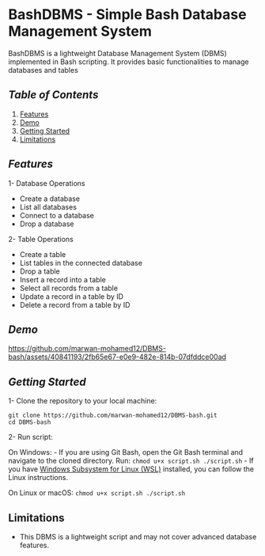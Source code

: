# BashDBMS - Simple Bash Database Management System
BashDBMS is a lightweight Database Management System (DBMS) implemented in Bash scripting. It provides basic functionalities to manage databases and tables

## *Table of Contents*
1. [Features](#features)
2. [Demo](#demo)
3. [Getting Started](#getting-started)
4. [Limitations](#limitations)

## *Features*
1- Database Operations
  - Create a database
  - List all databases
  - Connect to a database
  - Drop a database
    
2- Table Operations
  - Create a table
  - List tables in the connected database
  - Drop a table
  - Insert a record into a table
  - Select all records from a table
  - Update a record in a table by ID
  - Delete a record from a table by ID

## *Demo*
https://github.com/marwan-mohamed12/DBMS-bash/assets/40841193/2fb65e67-e0e9-482e-814b-07dfddce00ad

## *Getting Started*
1- Clone the repository to your local machine:
  ```
  git clone https://github.com/marwan-mohamed12/DBMS-bash.git
  cd DBMS-bash
  ```
2- Run script:
  
  On Windows:
    - If you are using Git Bash, open the Git Bash terminal and navigate to the cloned directory. Run:
      ```
        chmod u+x script.sh
        ./script.sh
      ```
    - If you have [Windows Subsystem for Linux (WSL)](https://learn.microsoft.com/en-us/windows/wsl/install) installed, you can follow the Linux instructions.

  On Linux or macOS:
    ```
      chmod u+x script.sh
      ./script.sh
    ```
## Limitations
- This DBMS is a lightweight script and may not cover advanced database features.




